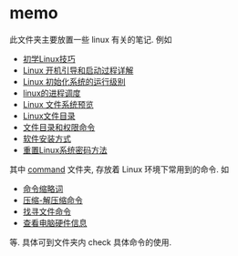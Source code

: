 # memo

此文件夹主要放置一些 linux 有关的笔记. 例如

- [初学Linux技巧](初学Linux技巧.pdf)
- [Linux 开机引导和启动过程详解](Linux开机引导和启动过程详解.pdf)
- [Linux 初始化系统的运行级别](Linux初始化系统的运行级别.md)
- [linux的进程调度](linux的进程调度.pdf)
- [Linux 文件系统预览](Linux文件系统预览.pdf)
- [Linux文件目录](directory.md)
- [文件目录和权限命令](文件目录和权限命令.md)
- [软件安装方式](install_packages.md)
- [重置Linux系统密码方法](重置Linux系统密码方法.pdf)

其中 [command](command) 文件夹, 存放着 Linux 环境下常用到的命令. 如

- [命令缩略词](command/command_abbr.md)
- [压缩-解压缩命令](command/extract_unzip.md)
- [找寻文件命令](command/find_which_locate.md)
- [查看电脑硬件信息](command/list_hardware_info.md)

等. 具体可到文件夹内 check 具体命令的使用.
